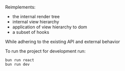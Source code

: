 Reimplements:

- the internal render tree
- internal view hierarchy
- application of view hierarchy to dom
- a subset of hooks

While adhering to the existing API and external behavior

To run the project for development run:

```
bun run react
bun run dev
```
